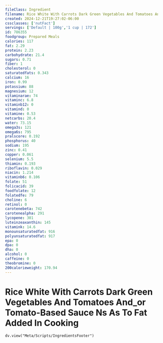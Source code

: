 ```yaml
---
fileClass: Ingredient
filename: Rice White With Carrots Dark Green Vegetables And Tomatoes And_or Tomato-Based Sauce Ns As To Fat Added In Cooking
created: 2024-12-21T19:27:02-06:00
cssclasses: ['nutFact']
servings: ['Default | 100g','1 cup | 172']
id: 786355
foodgroup: Prepared Meals
calories: 117
fat: 2.29
protein: 2.23
carbohydrate: 21.4
sugars: 0.71
fiber: 1
cholesterol: 0
saturatedfats: 0.343
calcium: 16
iron: 0.99
potassium: 88
magnesium: 12
vitaminarae: 74
vitaminc: 6.8
vitaminb12: 0
vitamind: 0
vitamine: 0.53
netcarbs: 20.4
water: 73.15
omega3s: 121
omega6s: 795
pralscore: 0.192
phosphorus: 40
sodium: 195
zinc: 0.41
copper: 0.061
selenium: 5.5
thiamin: 0.193
riboflavin: 0.029
niacin: 1.214
vitaminb6: 0.106
folate: 51
folicacid: 39
foodfolate: 12
folatedfe: 79
choline: 6
retinol: 0
carotenebeta: 742
carotenealpha: 291
lycopene: 301
luteinzeaxanthin: 145
vitamink: 14.6
monounsaturatedfat: 916
polyunsaturatedfat: 917
epa: 0
dpa: 0
dha: 0
alcohol: 0
caffeine: 0
theobromine: 0
200calorieweight: 170.94
---
```


# Rice White With Carrots Dark Green Vegetables And Tomatoes And_or Tomato-Based Sauce Ns As To Fat Added In Cooking

```dataviewjs
dv.view("Meta/Scripts/IngredientsFooter")
```